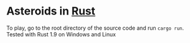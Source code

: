 # Asteroids in [Rust](https://rust-lang.org)

To play, go to the root directory of the source code and run `cargo run`. Tested with Rust 1.9 on Windows and Linux
